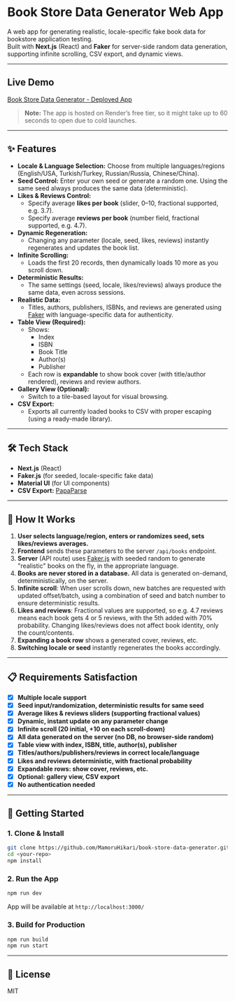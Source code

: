 # Book Store Data Generator Web App

A web app for generating realistic, locale-specific fake book data for bookstore application testing.  
Built with **Next.js** (React) and **Faker** for server-side random data generation, supporting infinite scrolling, CSV export, and dynamic views.

---

## Live Demo

[Book Store Data Generator - Deployed App](https://book-store-data-generator.onrender.com)

> **Note:** The app is hosted on Render’s free tier, so it might take up to 60 seconds to open due to cold launches.

---

## ✨ Features

- **Locale & Language Selection:** Choose from multiple languages/regions (English/USA, Turkish/Turkey, Russian/Russia, Chinese/China).
- **Seed Control:** Enter your own seed or generate a random one. Using the same seed always produces the same data (deterministic).
- **Likes & Reviews Control:**  
  - Specify average **likes per book** (slider, 0–10, fractional supported, e.g. 3.7).
  - Specify average **reviews per book** (number field, fractional supported, e.g. 4.7).
- **Dynamic Regeneration:**  
  - Changing any parameter (locale, seed, likes, reviews) instantly regenerates and updates the book list.
- **Infinite Scrolling:**  
  - Loads the first 20 records, then dynamically loads 10 more as you scroll down.
- **Deterministic Results:**  
  - The same settings (seed, locale, likes/reviews) always produce the same data, even across sessions.
- **Realistic Data:**  
  - Titles, authors, publishers, ISBNs, and reviews are generated using [Faker](https://fakerjs.dev/) with language-specific data for authenticity.
- **Table View (Required):**  
  - Shows:
    - Index
    - ISBN
    - Book Title
    - Author(s)
    - Publisher
  - Each row is **expandable** to show book cover (with title/author rendered), reviews and review authors.
- **Gallery View (Optional):**  
  - Switch to a tile-based layout for visual browsing.
- **CSV Export:**  
  - Exports all currently loaded books to CSV with proper escaping (using a ready-made library).

---

## 🛠️ Tech Stack

- **Next.js** (React)
- **Faker.js** (for seeded, locale-specific fake data)
- **Material UI** (for UI components)
- **CSV Export:** [PapaParse](https://www.papaparse.com/)

---

## 🚦 How It Works

1. **User selects language/region, enters or randomizes seed, sets likes/reviews averages.**
2. **Frontend** sends these parameters to the server `/api/books` endpoint.
3. **Server** (API route) uses [Faker.js](https://fakerjs.dev/) with seeded random to generate "realistic" books on the fly, in the appropriate language.
4. **Books are never stored in a database.** All data is generated on-demand, deterministically, on the server.
5. **Infinite scroll**: When user scrolls down, new batches are requested with updated offset/batch, using a combination of seed and batch number to ensure deterministic results.
6. **Likes and reviews**: Fractional values are supported, so e.g. 4.7 reviews means each book gets 4 or 5 reviews, with the 5th added with 70% probability. Changing likes/reviews does not affect book identity, only the count/contents.
7. **Expanding a book row** shows a generated cover, reviews, etc.
8. **Switching locale or seed** instantly regenerates the books accordingly.

---

## 📋 Requirements Satisfaction

- [x] **Multiple locale support**
- [x] **Seed input/randomization, deterministic results for same seed**
- [x] **Average likes & reviews sliders (supporting fractional values)**
- [x] **Dynamic, instant update on any parameter change**
- [x] **Infinite scroll (20 initial, +10 on each scroll-down)**
- [x] **All data generated on the server (no DB, no browser-side random)**
- [x] **Table view with index, ISBN, title, author(s), publisher**
- [x] **Titles/authors/publishers/reviews in correct locale/language**
- [x] **Likes and reviews deterministic, with fractional probability**
- [x] **Expandable rows: show cover, reviews, etc.**
- [x] **Optional: gallery view, CSV export**
- [x] **No authentication needed**

---

## 🚀 Getting Started

### 1. Clone & Install

```bash
git clone https://github.com/MamoruHikari/book-store-data-generator.git
cd <your-repo>
npm install
```

### 2. Run the App

```bash
npm run dev
```

App will be available at `http://localhost:3000/`

### 3. Build for Production

```bash
npm run build
npm run start
```
---

## 📄 License

MIT
